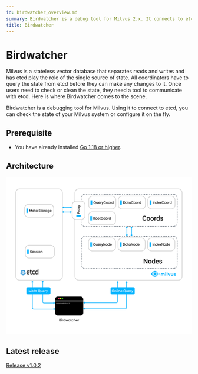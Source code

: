 ```yaml
---
id: birdwatcher_overview.md
summary: Birdwatcher is a debug tool for Milvus 2.x. It connects to etcd and inspects the status of the Milvus system.
title: Birdwatcher
---
```


# Birdwatcher

Milvus is a stateless vector database that separates reads and writes and has etcd play the role of the single source of state. All coordinators have to query the state from etcd before they can make any changes to it. Once users need to check or clean the state, they need a tool to communicate with etcd. Here is where Birdwatcher comes to the scene.

Birdwatcher is a debugging tool for Milvus. Using it to connect to etcd, you can check the state of your Milvus system or configure it on the fly.

## Prerequisite

- You have already installed [Go 1.18 or higher](https://go.dev/doc/install).

## Architecture

![Birdwatcher architecture](../../../../assets/birdwatcher_overview.png)

## Latest release

[Release v1.0.2](https://github.com/milvus-io/birdwatcher/releases/tag/v1.0.3)